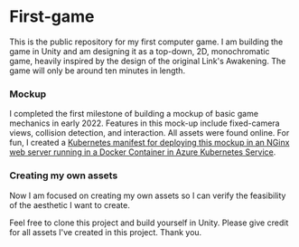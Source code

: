 # First-game
This is the public repository for my first computer game. I am building the game in Unity and am designing it as a top-down, 2D, monochromatic game, heavily inspired by the design of the original Link's Awakening. The game will only be around ten minutes in length.

### Mockup
I completed the first milestone of building a mockup of basic game mechanics in early 2022. Features in this mock-up include fixed-camera views, collision detection, and interaction. All assets were found online. For fun, I created a [Kubernetes manifest for deploying this mockup in an NGinx web server running in a Docker Container in Azure Kubernetes Service](https://github.com/wwillfred/Unity-WebGL-Kubernetes).

### Creating my own assets
Now I am focused on creating my own assets so I can verify the feasibility of the aesthetic I want to create. 

Feel free to clone this project and build yourself in Unity. Please give credit for all assets I've created in this project. Thank you.
